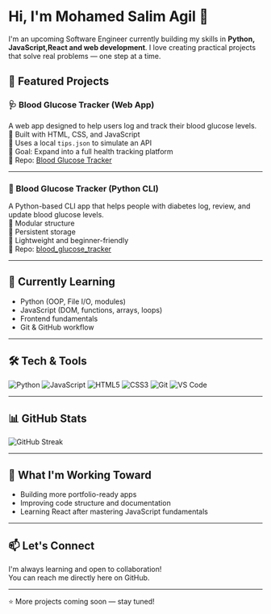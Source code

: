 # Hi, I'm Mohamed Salim Agil 👋

I'm an upcoming Software Engineer currently building my skills in **Python, JavaScript,React and web development**. I love creating practical projects that solve real problems — one step at a time.

## 🚀 Featured Projects

### 🩺 Blood Glucose Tracker (Web App)
A web app designed to help users log and track their blood glucose levels.  
🔹 Built with HTML, CSS, and JavaScript  
🔹 Uses a local `tips.json` to simulate an API  
🔹 Goal: Expand into a full health tracking platform  
🔗 Repo: [Blood Glucose Tracker](https://github.com/mohamedsalimagil/Blood-Glucose-Tracker)

---

### 🐍 Blood Glucose Tracker (Python CLI)
A Python-based CLI app that helps people with diabetes log, review, and update blood glucose levels.  
🔹 Modular structure  
🔹 Persistent storage  
🔹 Lightweight and beginner-friendly  
🔗 Repo: [blood_glucose_tracker](https://github.com/mohamedsalimagil/blood_glucose_tracker)


---

## 🌱 Currently Learning
- Python (OOP, File I/O, modules)
- JavaScript (DOM, functions, arrays, loops)
- Frontend fundamentals
- Git & GitHub workflow

---

## 🛠️ Tech & Tools
![Python](https://img.shields.io/badge/Python-3776AB?logo=python&logoColor=white)
![JavaScript](https://img.shields.io/badge/JavaScript-F7DF1E?logo=javascript&logoColor=black)
![HTML5](https://img.shields.io/badge/HTML5-E34F26?logo=html5&logoColor=white)
![CSS3](https://img.shields.io/badge/CSS3-1572B6?logo=css3&logoColor=white)
![Git](https://img.shields.io/badge/Git-F05032?logo=git&logoColor=white)
![VS Code](https://img.shields.io/badge/VS_Code-007ACC?logo=visualstudiocode&logoColor=white)

---

## 📊 GitHub Stats
![GitHub Streak](https://streak-stats.demolab.com/?user=mohamedsalimagil&theme=default)


---

## 📌 What I'm Working Toward
- Building more portfolio-ready apps
- Improving code structure and documentation
- Learning React after mastering JavaScript fundamentals

---

## 📫 Let's Connect
I'm always learning and open to collaboration!  
You can reach me directly here on GitHub.

---
⭐️ More projects coming soon — stay tuned!
